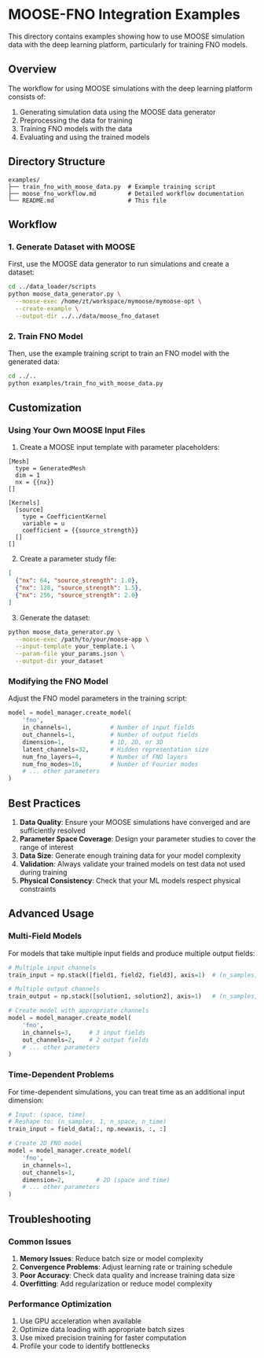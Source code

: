 # MOOSE-FNO Integration Examples

This directory contains examples showing how to use MOOSE simulation data with the deep learning platform, particularly for training FNO models.

## Overview

The workflow for using MOOSE simulations with the deep learning platform consists of:

1. Generating simulation data using the MOOSE data generator
2. Preprocessing the data for training
3. Training FNO models with the data
4. Evaluating and using the trained models

## Directory Structure

```
examples/
├── train_fno_with_moose_data.py  # Example training script
├── moose_fno_workflow.md         # Detailed workflow documentation
└── README.md                     # This file
```

## Workflow

### 1. Generate Dataset with MOOSE

First, use the MOOSE data generator to run simulations and create a dataset:

```bash
cd ../data_loader/scripts
python moose_data_generator.py \
  --moose-exec /home/zt/workspace/mymoose/mymoose-opt \
  --create-example \
  --output-dir ../../data/moose_fno_dataset
```

### 2. Train FNO Model

Then, use the example training script to train an FNO model with the generated data:

```bash
cd ../..
python examples/train_fno_with_moose_data.py
```

## Customization

### Using Your Own MOOSE Input Files

1. Create a MOOSE input template with parameter placeholders:

```text
[Mesh]
  type = GeneratedMesh
  dim = 1
  nx = {{nx}}
[]

[Kernels]
  [source]
    type = CoefficientKernel
    variable = u
    coefficient = {{source_strength}}
  []
[]
```

2. Create a parameter study file:

```json
[
  {"nx": 64, "source_strength": 1.0},
  {"nx": 128, "source_strength": 1.5},
  {"nx": 256, "source_strength": 2.0}
]
```

3. Generate the dataset:

```bash
python moose_data_generator.py \
  --moose-exec /path/to/your/moose-app \
  --input-template your_template.i \
  --param-file your_params.json \
  --output-dir your_dataset
```

### Modifying the FNO Model

Adjust the FNO model parameters in the training script:

```python
model = model_manager.create_model(
    'fno',
    in_channels=1,           # Number of input fields
    out_channels=1,          # Number of output fields
    dimension=1,             # 1D, 2D, or 3D
    latent_channels=32,      # Hidden representation size
    num_fno_layers=4,        # Number of FNO layers
    num_fno_modes=16,        # Number of Fourier modes
    # ... other parameters
)
```

## Best Practices

1. **Data Quality**: Ensure your MOOSE simulations have converged and are sufficiently resolved
2. **Parameter Space Coverage**: Design your parameter studies to cover the range of interest
3. **Data Size**: Generate enough training data for your model complexity
4. **Validation**: Always validate your trained models on test data not used during training
5. **Physical Consistency**: Check that your ML models respect physical constraints

## Advanced Usage

### Multi-Field Models

For models that take multiple input fields and produce multiple output fields:

```python
# Multiple input channels
train_input = np.stack([field1, field2, field3], axis=1)  # (n_samples, 3, n_points)

# Multiple output channels
train_output = np.stack([solution1, solution2], axis=1)   # (n_samples, 2, n_points)

# Create model with appropriate channels
model = model_manager.create_model(
    'fno',
    in_channels=3,     # 3 input fields
    out_channels=2,    # 2 output fields
    # ... other parameters
)
```

### Time-Dependent Problems

For time-dependent simulations, you can treat time as an additional input dimension:

```python
# Input: (space, time)
# Reshape to: (n_samples, 1, n_space, n_time)
train_input = field_data[:, np.newaxis, :, :]  

# Create 2D FNO model
model = model_manager.create_model(
    'fno',
    in_channels=1,
    out_channels=1,
    dimension=2,         # 2D (space and time)
    # ... other parameters
)
```

## Troubleshooting

### Common Issues

1. **Memory Issues**: Reduce batch size or model complexity
2. **Convergence Problems**: Adjust learning rate or training schedule
3. **Poor Accuracy**: Check data quality and increase training data size
4. **Overfitting**: Add regularization or reduce model complexity

### Performance Optimization

1. Use GPU acceleration when available
2. Optimize data loading with appropriate batch sizes
3. Use mixed precision training for faster computation
4. Profile your code to identify bottlenecks
